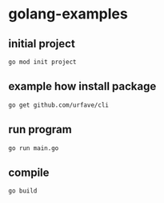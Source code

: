 # golang-examples

## initial project
    go mod init project

## example how install package
    go get github.com/urfave/cli

## run program
    go run main.go

## compile
    go build
